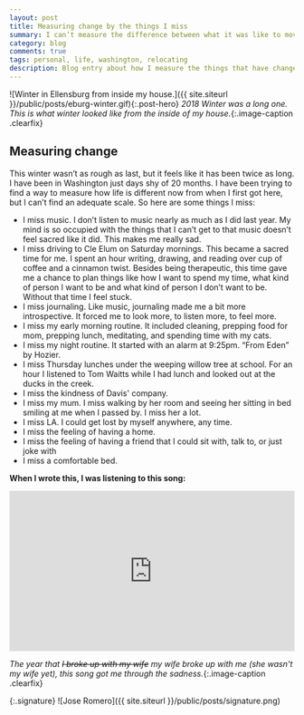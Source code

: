 ```yaml
---
layout: post
title: Measuring change by the things I miss
summary: I can’t measure the difference between what it was like to move here and now by the things that have changed, only by the things that I miss. These are only a hand full of them.
category: blog
comments: true
tags: personal, life, washington, relocating
description: Blog entry about how I measure the things that have changed in the last year
---
```


![Winter in Ellensburg from inside my house.]({{ site.siteurl }}/public/posts/eburg-winter.gif){:.post-hero}
_2018 Winter was a long one. This is what winter looked like from the inside of my house._{:.image-caption .clearfix}

## Measuring change

This winter wasn’t as rough as last, but it feels like it has been twice as long. I have been in Washington just days shy of 20 months. I have been trying to find a way to measure how life is different now from when I first got here, but I can’t find an adequate scale. So here are some things I miss:

- I miss music. I don’t listen to music nearly as much as I did last year. My mind is so occupied with the things that I can’t get to that music doesn’t feel sacred like it did. This makes me really sad.
- I miss driving to Cle Elum on Saturday mornings. This became a sacred time for me. I spent an hour writing, drawing, and reading over cup of coffee and a cinnamon twist. Besides being therapeutic, this time gave me a chance to plan things like how I want to spend my time, what kind of person I want to be and what kind of person I don’t want to be. Without that time I feel stuck.
- I miss journaling. Like music, journaling made me a bit more introspective. It forced me to look more, to listen more, to feel more.
- I miss my early morning routine. It included cleaning, prepping food for mom, prepping lunch, meditating, and spending time with my cats.
- I miss my night routine. It started with an alarm at 9:25pm. “From Eden” by Hozier.
- I miss Thursday lunches under the weeping willow tree at school. For an hour I listened to Tom Waitts while I had lunch and looked out at the ducks in the creek.
- I miss the kindness of Davis' company.
- I miss my mum. I miss walking by her room and seeing her sitting in bed smiling at me when I passed by. I miss her a lot.
- I miss LA. I could get lost by myself anywhere, any time.
- I miss the feeling of having a home.
- I miss the feeling of having a friend that I could sit with, talk to, or just joke with
- I miss a comfortable bed.

**When I wrote this, I was listening to this song:**

 <style>.embed-container { position: relative; padding-bottom: 56.25%; height: 0; overflow: hidden; max-width: 100%; } .embed-container iframe, .embed-container object, .embed-container embed { position: absolute; top: 0; left: 0; width: 100%; height: 100%; }</style>
<div class='embed-container'><iframe src='https://www.youtube.com/embed/rROtyA6MtWU?rel=0&amp;t=27s&amp;showinfo=0' frameborder='0' allowfullscreen></iframe></div>

_The year that ~~I broke up with my wife~~ my wife broke up with me (she wasn't my wife yet), this song got me through the sadness._{:.image-caption .clearfix}

{:.signature}
![Jose Romero]({{ site.siteurl }}/public/posts/signature.png)
